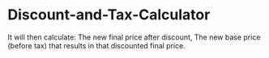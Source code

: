 # Discount-and-Tax-Calculator
It will then calculate:  The new final price after discount,  The new base price (before tax) that results in that discounted final price.
